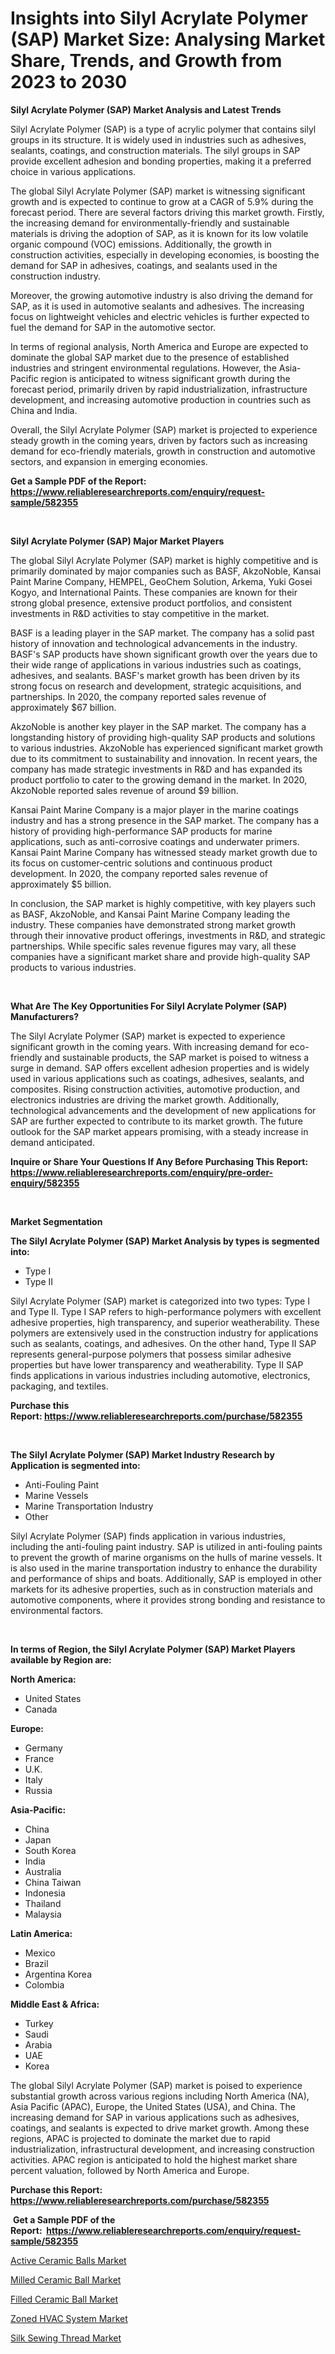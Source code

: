 <p><h1>Insights into Silyl Acrylate Polymer (SAP) Market Size: Analysing Market Share, Trends, and Growth from 2023 to 2030</h1></p><p><strong>Silyl Acrylate Polymer (SAP) Market Analysis and Latest Trends</strong></p>
<p><p>Silyl Acrylate Polymer (SAP) is a type of acrylic polymer that contains silyl groups in its structure. It is widely used in industries such as adhesives, sealants, coatings, and construction materials. The silyl groups in SAP provide excellent adhesion and bonding properties, making it a preferred choice in various applications.</p><p>The global Silyl Acrylate Polymer (SAP) market is witnessing significant growth and is expected to continue to grow at a CAGR of 5.9% during the forecast period. There are several factors driving this market growth. Firstly, the increasing demand for environmentally-friendly and sustainable materials is driving the adoption of SAP, as it is known for its low volatile organic compound (VOC) emissions. Additionally, the growth in construction activities, especially in developing economies, is boosting the demand for SAP in adhesives, coatings, and sealants used in the construction industry.</p><p>Moreover, the growing automotive industry is also driving the demand for SAP, as it is used in automotive sealants and adhesives. The increasing focus on lightweight vehicles and electric vehicles is further expected to fuel the demand for SAP in the automotive sector.</p><p>In terms of regional analysis, North America and Europe are expected to dominate the global SAP market due to the presence of established industries and stringent environmental regulations. However, the Asia-Pacific region is anticipated to witness significant growth during the forecast period, primarily driven by rapid industrialization, infrastructure development, and increasing automotive production in countries such as China and India.</p><p>Overall, the Silyl Acrylate Polymer (SAP) market is projected to experience steady growth in the coming years, driven by factors such as increasing demand for eco-friendly materials, growth in construction and automotive sectors, and expansion in emerging economies.</p></p>
<p><strong>Get a Sample PDF of the Report:&nbsp; <a href="https://www.reliableresearchreports.com/enquiry/request-sample/582355">https://www.reliableresearchreports.com/enquiry/request-sample/582355</a></strong></p>
<p>&nbsp;</p>
<p><strong>Silyl Acrylate Polymer (SAP) Major Market Players</strong></p>
<p><p>The global Silyl Acrylate Polymer (SAP) market is highly competitive and is primarily dominated by major companies such as BASF, AkzoNoble, Kansai Paint Marine Company, HEMPEL, GeoChem Solution, Arkema, Yuki Gosei Kogyo, and International Paints. These companies are known for their strong global presence, extensive product portfolios, and consistent investments in R&D activities to stay competitive in the market.</p><p>BASF is a leading player in the SAP market. The company has a solid past history of innovation and technological advancements in the industry. BASF's SAP products have shown significant growth over the years due to their wide range of applications in various industries such as coatings, adhesives, and sealants. BASF's market growth has been driven by its strong focus on research and development, strategic acquisitions, and partnerships. In 2020, the company reported sales revenue of approximately $67 billion.</p><p>AkzoNoble is another key player in the SAP market. The company has a longstanding history of providing high-quality SAP products and solutions to various industries. AkzoNoble has experienced significant market growth due to its commitment to sustainability and innovation. In recent years, the company has made strategic investments in R&D and has expanded its product portfolio to cater to the growing demand in the market. In 2020, AkzoNoble reported sales revenue of around $9 billion.</p><p>Kansai Paint Marine Company is a major player in the marine coatings industry and has a strong presence in the SAP market. The company has a history of providing high-performance SAP products for marine applications, such as anti-corrosive coatings and underwater primers. Kansai Paint Marine Company has witnessed steady market growth due to its focus on customer-centric solutions and continuous product development. In 2020, the company reported sales revenue of approximately $5 billion.</p><p>In conclusion, the SAP market is highly competitive, with key players such as BASF, AkzoNoble, and Kansai Paint Marine Company leading the industry. These companies have demonstrated strong market growth through their innovative product offerings, investments in R&D, and strategic partnerships. While specific sales revenue figures may vary, all these companies have a significant market share and provide high-quality SAP products to various industries.</p></p>
<p>&nbsp;</p>
<p><strong>What Are The Key Opportunities For Silyl Acrylate Polymer (SAP) Manufacturers?</strong></p>
<p><p>The Silyl Acrylate Polymer (SAP) market is expected to experience significant growth in the coming years. With increasing demand for eco-friendly and sustainable products, the SAP market is poised to witness a surge in demand. SAP offers excellent adhesion properties and is widely used in various applications such as coatings, adhesives, sealants, and composites. Rising construction activities, automotive production, and electronics industries are driving the market growth. Additionally, technological advancements and the development of new applications for SAP are further expected to contribute to its market growth. The future outlook for the SAP market appears promising, with a steady increase in demand anticipated.</p></p>
<p><strong>Inquire or Share Your Questions If Any Before Purchasing This Report: <a href="https://www.reliableresearchreports.com/enquiry/pre-order-enquiry/582355">https://www.reliableresearchreports.com/enquiry/pre-order-enquiry/582355</a></strong></p>
<p>&nbsp;</p>
<p><strong>Market Segmentation</strong></p>
<p><strong>The Silyl Acrylate Polymer (SAP) Market Analysis by types is segmented into:</strong></p>
<p><ul><li>Type I</li><li>Type II</li></ul></p>
<p><p>Silyl Acrylate Polymer (SAP) market is categorized into two types: Type I and Type II. Type I SAP refers to high-performance polymers with excellent adhesive properties, high transparency, and superior weatherability. These polymers are extensively used in the construction industry for applications such as sealants, coatings, and adhesives. On the other hand, Type II SAP represents general-purpose polymers that possess similar adhesive properties but have lower transparency and weatherability. Type II SAP finds applications in various industries including automotive, electronics, packaging, and textiles.</p></p>
<p><strong>Purchase this Report:&nbsp;<a href="https://www.reliableresearchreports.com/purchase/582355">https://www.reliableresearchreports.com/purchase/582355</a></strong></p>
<p>&nbsp;</p>
<p><strong>The Silyl Acrylate Polymer (SAP) Market Industry Research by Application is segmented into:</strong></p>
<p><ul><li>Anti-Fouling Paint</li><li>Marine Vessels</li><li>Marine Transportation Industry</li><li>Other</li></ul></p>
<p><p>Silyl Acrylate Polymer (SAP) finds application in various industries, including the anti-fouling paint industry. SAP is utilized in anti-fouling paints to prevent the growth of marine organisms on the hulls of marine vessels. It is also used in the marine transportation industry to enhance the durability and performance of ships and boats. Additionally, SAP is employed in other markets for its adhesive properties, such as in construction materials and automotive components, where it provides strong bonding and resistance to environmental factors.</p></p>
<p>&nbsp;</p>
<p><strong>In terms of Region, the Silyl Acrylate Polymer (SAP) Market Players available by Region are:</strong></p>
<p>
    <p> <strong> North America: </strong>
        <ul>
            <li>United States</li>
            <li>Canada</li>
        </ul>
        </p> 
    <p> <strong> Europe: </strong>
        <ul>
            <li>Germany</li>
            <li>France</li>
            <li>U.K.</li>
            <li>Italy</li>
            <li>Russia</li>
        </ul>
        </p> 
    <p> <strong> Asia-Pacific: </strong>
        <ul>
            <li>China</li>
            <li>Japan</li>
            <li>South Korea</li>
            <li>India</li>
            <li>Australia</li>
            <li>China Taiwan</li>
            <li>Indonesia</li>
            <li>Thailand</li>
            <li>Malaysia</li>
        </ul>
        </p> 
    <p> <strong> Latin America: </strong>
        <ul>
            <li>Mexico</li>
            <li>Brazil</li>
            <li>Argentina Korea</li>
            <li>Colombia</li>
        </ul>
        </p> 
    <p> <strong> Middle East & Africa: </strong>
        <ul>
            <li>Turkey</li>
            <li>Saudi</li>
            <li>Arabia</li>
            <li>UAE</li>
            <li>Korea</li>
        </ul>
    </p>
    </p>
<p><p>The global Silyl Acrylate Polymer (SAP) market is poised to experience substantial growth across various regions including North America (NA), Asia Pacific (APAC), Europe, the United States (USA), and China. The increasing demand for SAP in various applications such as adhesives, coatings, and sealants is expected to drive market growth. Among these regions, APAC is projected to dominate the market due to rapid industrialization, infrastructural development, and increasing construction activities. APAC region is anticipated to hold the highest market share percent valuation, followed by North America and Europe.</p></p>
<p><strong>Purchase this Report: <a href="https://www.reliableresearchreports.com/purchase/582355">https://www.reliableresearchreports.com/purchase/582355</a></strong></p>
<p>&nbsp;<strong>Get a Sample PDF of the Report:&nbsp;&nbsp;<a href="https://www.reliableresearchreports.com/enquiry/request-sample/582355">https://www.reliableresearchreports.com/enquiry/request-sample/582355</a></strong></p>
<p><strong></strong></p>
<p><p><a href="https://www.linkedin.com/pulse/active-ceramic-balls-market-challenges-opportunities-growth/">Active Ceramic Balls Market</a></p><p><a href="https://www.linkedin.com/pulse/milled-ceramic-ball-market-research-report-provides-thorough/">Milled Ceramic Ball Market</a></p><p><a href="https://www.linkedin.com/pulse/filled-ceramic-ball-market-size-growth-forecast-from/">Filled Ceramic Ball Market</a></p><p><a href="https://medium.com/@rachelyoung56/zoned-hvac-system-market-size-growth-forecast-2023-2030-d10a46cea494">Zoned HVAC System Market</a></p><p><a href="https://medium.com/@dritasmani2022/silk-sewing-thread-market-size-growth-forecast-2023-2030-f3d7d5db418a">Silk Sewing Thread Market</a></p></p>